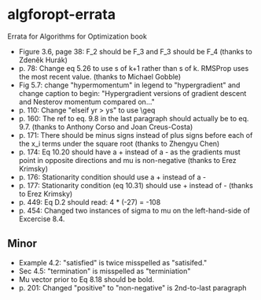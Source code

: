 # algforopt-errata
Errata for Algorithms for Optimization book

* Figure 3.6, page 38: F_2 should be F_3 and F_3 should be F_4 (thanks to Zdeněk Hurák)
* p. 78: Change eq 5.26 to use s of k+1 rather than s of k. RMSProp uses the most recent value. (thanks to Michael Gobble)
* Fig 5.7: change "hypermomentum" in legend to "hypergradient" and change caption to begin: "Hypergradient versions of gradient descent and Nesterov momentum compared on..."
* p. 110: Change "elseif yr > ys" to use \geq
* p. 160: The ref to eq. 9.8 in the last paragraph should actually be to eq. 9.7. (thanks to Anthony Corso and Joan Creus-Costa)
* p. 171: There should be minus signs instead of plus signs before each of the x_i terms under the square root (thanks to Zhengyu Chen)
* p. 174: Eq 10.20 should have a + instead of a - as the gradients must point in opposite directions and mu is non-negative (thanks to Erez Krimsky)
* p. 176: Stationarity condition should use a + instead of a -
* p. 177: Stationarity condition (eq 10.31) should use + instead of - (thanks to Erez Krimsky)
* p. 449: Eq D.2 should read: 4 * (-27) = -108
* p. 454: Changed two instances of sigma to mu on the left-hand-side of Excercise 8.4.

## Minor
* Example 4.2: "satisfied" is twice misspelled as "satisifed."
* Sec 4.5: "termination" is misspelled as "terminiation"
* Mu vector prior to Eq 8.18 should be bold. 
* p. 201: Changed "positive" to "non-negative" is 2nd-to-last paragraph
